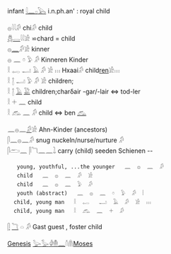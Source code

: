 infant [𓇋](𓇋)[𓈖](𓈖)[𓊪](𓊪)[𓅂](𓅂) i.n.ph.an' :   royal child  

𓐍𓇋𓇋𓀔 chi𓀔 child  
[𓆣](𓆣)[𓂋](𓂋)𓇋𓇋𓀀 ⋍chard = child  
𓐍[𓈖](𓈖)𓀔𓀀 kinner  
𓐍 𓈖 𓏌 𓅱 𓀔 Kinneren Kinder  
𓎛 𓉻 𓂝 𓄿 𓀔 𓀀 𓏥 Hxaai𓀔 child[ren](ren)𓀀𓏥  
𓎛 𓉼 𓂝 𓅱 𓀔 𓀀 children;  
𓎛 𓉼 [𓄿](𓄿) [𓅁](𓅁) children;charδair -gar/-lair ⇔ tod-ler  
𓎛 𓇬 𓈖 child  
𓎛 𓃹 𓈖 𓀔 child ⇔ ben [𓃹](𓃹)  

𓈖𓐍𓈖[𓀔](𓀔)𓀀 Ahn-Kinder (ancestors)  
𓋴𓈖𓐍𓈖𓀔 snug nuckeln/nurse/nurture 𓀔  
𓋴𓂧𓈖  𓋴𓆓𓈖𓈖𓍖 carry (child)  seeden Schienen --  

```  
   young, youthful, ...the younger   𓈖  𓐍  𓈖  𓀔  
   child   𓈖  𓐍  𓈖  𓀔  𓀀  
   child   𓈖  𓐍  𓈖  𓅱  𓀔  
   youth (abstract)   𓈖  𓐍  𓈖  𓏌  𓅱  𓀔  𓏪  
  child, young man   𓎛  𓉻   𓂝  𓄿  𓀔  𓀀  𓏥  
  child, young man   𓎛  𓃹  𓈖  𓇬  𓀔  
```  

[𓋴](𓋴) [𓆓](𓆓) 𓏏 𓀔 Gast guest , foster child  

[Genesis](Genesis) [𓅬](𓅬)[𓅭](𓅭)[𓁒](𓁒)[𓄟](𓄟)[𓈖](𓈖)𓄠𓋤[Moses](Moses)  